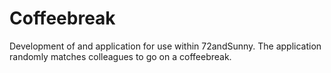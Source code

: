 <!--
  id: 2614
  slug: coffeebreak
  type: fortpolio
  categories: JavaScript, frontend, HTML/CSS, framework, mobile
  tags: API, Angular, Less
  clients: 72andSunny
  collaboration: 
  prizes: 
  images: 
  inCv: false
  inPortfolio: false
  dateFrom: 2014-04-25
  dateTo: 2014-05-01
-->

# Coffeebreak

<p>Development of and application for use within 72andSunny. The application randomly matches colleagues to go on a coffeebreak.</p>
